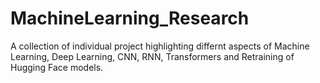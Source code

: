 # MachineLearning_Research
A collection of individual project highlighting differnt aspects of Machine Learning, Deep Learning, CNN, RNN, Transformers and Retraining of Hugging Face models.
